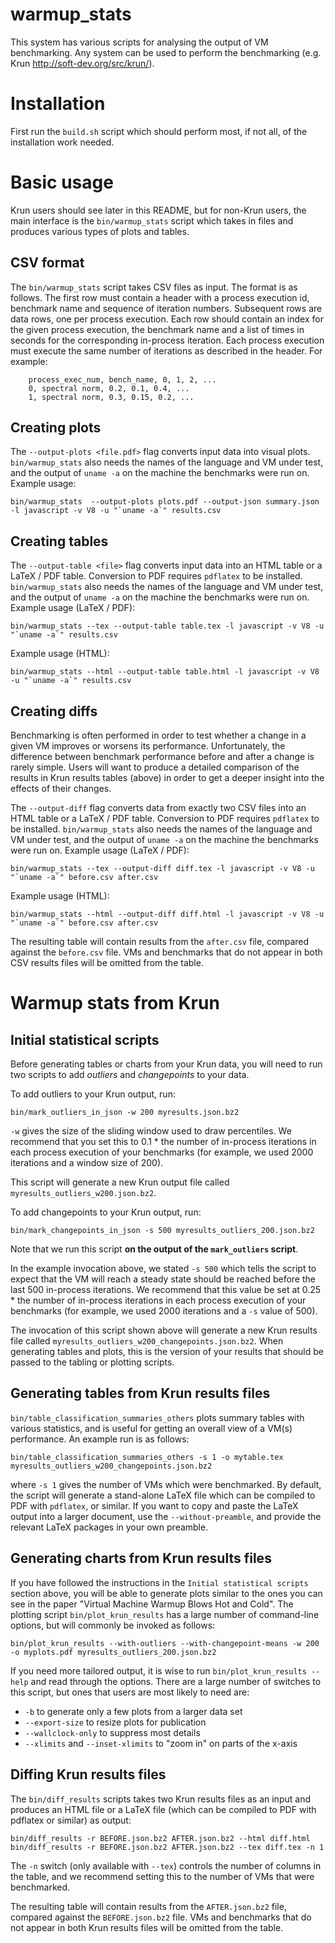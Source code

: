 # warmup_stats

This system has various scripts for analysing the output of VM benchmarking. Any
system can be used to perform the benchmarking (e.g. Krun
http://soft-dev.org/src/krun/).


# Installation

First run the `build.sh` script which should perform most, if not all, of the
installation work needed.


# Basic usage

Krun users should see later in this README, but for non-Krun users, the main
interface is the `bin/warmup_stats` script which takes in files and produces
various types of plots and tables.

## CSV format

The `bin/warmup_stats` script takes CSV files as input. The format is as
follows. The first row must contain a header with a process execution id,
benchmark name and sequence of iteration numbers. Subsequent rows are data rows,
one per process execution. Each row should contain an index for the given
process execution, the benchmark name and a list of times in seconds for the
corresponding in-process iteration. Each process execution must execute the same
number of iterations as described in the header. For example:

```
    process_exec_num, bench_name, 0, 1, 2, ...
    0, spectral norm, 0.2, 0.1, 0.4, ...
    1, spectral norm, 0.3, 0.15, 0.2, ...
```


## Creating plots

The `--output-plots <file.pdf>` flag converts input data into visual plots.
`bin/warmup_stats` also needs the names of the language and VM under test, and
the output of `uname -a` on the machine the benchmarks were run on. Example
usage:

```
bin/warmup_stats  --output-plots plots.pdf --output-json summary.json -l javascript -v V8 -u "`uname -a`" results.csv
```


## Creating tables

The `--output-table <file>` flag converts input data into an HTML table or a
LaTeX / PDF table. Conversion to PDF requires `pdflatex` to be installed.
`bin/warmup_stats` also needs the names of the language and VM under test, and
the output of `uname -a` on the machine the benchmarks were run on. Example
usage (LaTeX / PDF):

```
bin/warmup_stats --tex --output-table table.tex -l javascript -v V8 -u "`uname -a`" results.csv
```

Example usage (HTML):

```
bin/warmup_stats --html --output-table table.html -l javascript -v V8 -u "`uname -a`" results.csv
```


## Creating diffs

Benchmarking is often performed in order to test whether a change in a given
VM improves or worsens its performance. Unfortunately, the difference between
benchmark performance before and after a change is rarely simple. Users will
want to produce a detailed comparison of the results in Krun results tables
(above) in order to get a deeper insight into the effects of their changes.

The `--output-diff` flag converts data from exactly two CSV files into an HTML
table or a LaTeX / PDF table. Conversion to PDF requires `pdflatex` to be
installed. `bin/warmup_stats` also needs the names of the language and VM under
test, and the output of `uname -a` on the machine the benchmarks were run on.
Example usage (LaTeX / PDF):

```
bin/warmup_stats --tex --output-diff diff.tex -l javascript -v V8 -u "`uname -a`" before.csv after.csv
```

Example usage (HTML):

```
bin/warmup_stats --html --output-diff diff.html -l javascript -v V8 -u "`uname -a`" before.csv after.csv
```

The resulting table will contain results from the `after.csv` file, compared
against the `before.csv` file. VMs and benchmarks that do not appear in both CSV
results files will be omitted from the table.


# Warmup stats from Krun

## Initial statistical scripts

Before generating tables or charts from your Krun data, you will need to run two
scripts to add *outliers* and *changepoints* to your data.

To add outliers to your Krun output, run:

```
bin/mark_outliers_in_json -w 200 myresults.json.bz2
```

`-w` gives the size of the sliding window used to draw percentiles. We recommend
that you set this to 0.1 * the number of in-process iterations in each process
execution of your benchmarks (for example, we used 2000 iterations and a window
size of 200).

This script will generate a new Krun output file called
`myresults_outliers_w200.json.bz2`.

To add changepoints to your Krun output, run:

```
bin/mark_changepoints_in_json -s 500 myresults_outliers_200.json.bz2
```

Note that we run this script **on the output of the `mark_outliers` script**.

In the example invocation above, we stated `-s 500` which tells the script to
expect that the VM will reach a steady state should be reached before the last
500 in-process iterations. We recommend that this value be set at 0.25 * the
number of in-process iterations in each process execution of your benchmarks
(for example, we used 2000 iterations and a `-s` value of 500).

The invocation of this script shown above will generate a new Krun results file
called `myresults_outliers_w200_changepoints.json.bz2`. When generating tables
and plots, this is the version of your results that should be passed to the
tabling or plotting scripts.


## Generating tables from Krun results files

`bin/table_classification_summaries_others` plots summary tables with various
statistics, and is useful for getting an overall view of a VM(s) performance.
An example run is as follows:

```
bin/table_classification_summaries_others -s 1 -o mytable.tex myresults_outliers_w200_changepoints.json.bz2
```

where `-s 1` gives the number of VMs which were benchmarked. By default, the
script will generate a stand-alone LaTeX file which can be compiled to PDF
with `pdflatex`, or similar. If you want to copy and paste the LaTeX output into
a larger document, use the `--without-preamble`, and provide the relevant LaTeX
packages in your own preamble.


## Generating charts from Krun results files

If you have followed the instructions in the `Initial statistical scripts`
section above, you will be able to generate plots similar to the ones you can
see in the paper "Virtual Machine Warmup Blows Hot and Cold". The plotting
script `bin/plot_krun_results` has a large number of command-line options, but
will commonly be invoked as follows:

```
bin/plot_krun_results --with-outliers --with-changepoint-means -w 200 -o myplots.pdf myresults_outliers_200.json.bz2
```

If you need more tailored output, it is wise to run
`bin/plot_krun_results --help` and read through the options. There are a large
number of switches to this script, but ones that users are most likely to need
are:

  * `-b` to generate only a few plots from a larger data set
  * `--export-size` to resize plots for publication
  * `--wallclock-only` to suppress most details
  * `--xlimits` and `--inset-xlimits` to "zoom in" on parts of the x-axis


## Diffing Krun results files

The `bin/diff_results` scripts takes two Krun results files as an input and
produces an HTML file or a LaTeX file (which can be compiled to PDF with
pdflatex or similar) as output:

```
bin/diff_results -r BEFORE.json.bz2 AFTER.json.bz2 --html diff.html
bin/diff_results -r BEFORE.json.bz2 AFTER.json.bz2 --tex diff.tex -n 1
```

The `-n` switch (only available with `--tex`) controls the number of columns in
the table, and we recommend setting this to the number of VMs that were
benchmarked.

The resulting table will contain results from the `AFTER.json.bz2` file,
compared against the `BEFORE.json.bz2` file. VMs and benchmarks that do not
appear in both Krun results files will be omitted from the table.
